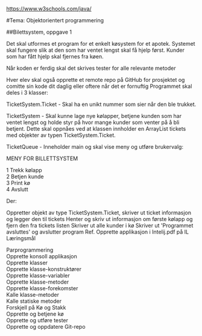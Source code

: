 https://www.w3schools.com/java/ 

#Tema: Objektorientert programmering

##Bilettsystem, oppgave 1

Det skal utformes et program for et enkelt køsystem for et apotek. Systemet skal fungere slik at den som har ventet lengst skal få hjelp først. Kunder som har fått hjelp skal fjernes fra køen.

Når koden er ferdig skal det skrives tester for alle relevante metoder

Hver elev skal også opprette et remote repo på GitHub for prosjektet og comitte sin kode dit daglig eller oftere når det er fornuftig
Programmet skal deles i 3 klasser:

TicketSystem.Ticket - Skal ha en unikt nummer som sier når den ble trukket.

TicketSystem - Skal kunne lage nye kølapper, betjene kunden som har ventet lengst og holde styr på hvor mange kunder som venter på å bli betjent. Dette skal oppnåes ved at klassen innholder en ArrayList tickets med objekter av typen TicketSystem.Ticket.

TicketQueue - Inneholder main og skal vise meny og utføre brukervalg:

MENY FOR BILLETTSYSTEM

1 Trekk kølapp <br>
2 Betjen kunde <br>
3 Print kø <br>
4 Avslutt <br>

Der:

Oppretter objekt av type TicketSystem.Ticket, skriver ut ticket informasjon og legger den til tickets
Henter og skriv ut informasjon om første kølapp og fjern den fra tickets listen
Skriver ut alle kunder i kø
Skriver ut 'Programmet avsluttes' og avslutter program
Ref. Opprette applikasjon i Intelij.pdf på IL
Læringsmål

Parprogrammering<br>
Opprette konsoll applikasjon<br>
Opprette klasser<br>
Opprette klasse-konstruktører<br>
Opprette klasse-variabler<br>
Opprette klasse-metoder<br>
Opprette klasse-forekomster<br>
Kalle klasse-metoder<br>
Kalle statiske metoder<br>
Forskjell på Kø og Stakk<br>
Opprette og betjene kø<br>
Opprette og utføre tester<br>
Opprette og oppdatere Git-repo<br>
